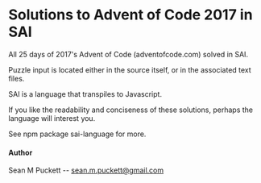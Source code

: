 # Solutions to Advent of Code 2017 in SAI

All 25 days of 2017's Advent of Code (adventofcode.com) solved in SAI.

Puzzle input is located either in the source itself, or in the associated text files.

SAI is a language that transpiles to Javascript.

If you like the readability and conciseness of these solutions, perhaps the language will interest you.

See npm package sai-language for more.


#### Author

Sean M Puckett -- sean.m.puckett@gmail.com

